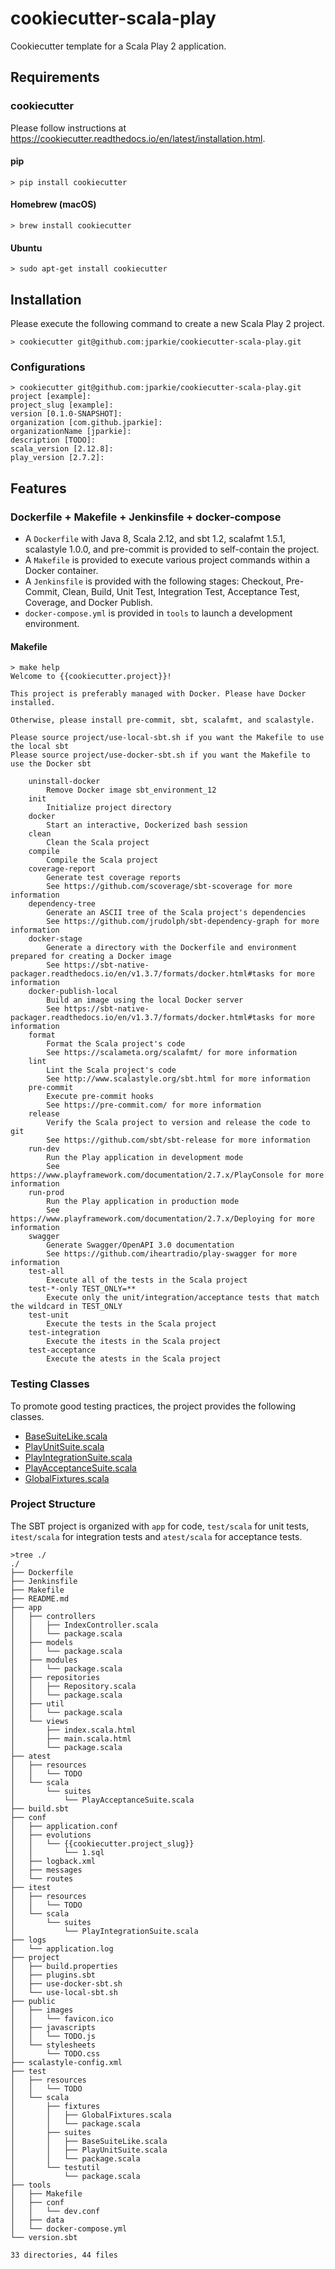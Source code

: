 # cookiecutter-scala-play

Cookiecutter template for a Scala Play 2 application.

## Requirements

### cookiecutter

Please follow instructions at https://cookiecutter.readthedocs.io/en/latest/installation.html.

#### pip

```
> pip install cookiecutter
```

#### Homebrew (macOS)

```
> brew install cookiecutter
```
#### Ubuntu

```
> sudo apt-get install cookiecutter
```

## Installation

Please execute the following command to create a new Scala Play 2 project.

```
> cookiecutter git@github.com:jparkie/cookiecutter-scala-play.git
```

### Configurations

```
> cookiecutter git@github.com:jparkie/cookiecutter-scala-play.git
project [example]:
project_slug [example]:
version [0.1.0-SNAPSHOT]:
organization [com.github.jparkie]:
organizationName [jparkie]:
description [TODO]:
scala_version [2.12.8]:
play_version [2.7.2]:
```

## Features

### Dockerfile + Makefile + Jenkinsfile + docker-compose

- A `Dockerfile` with Java 8, Scala 2.12, and sbt 1.2, scalafmt 1.5.1, scalastyle 1.0.0, and pre-commit is provided to self-contain the project.
- A `Makefile` is provided to execute various project commands within a Docker container.
- A `Jenkinsfile` is provided with the following stages: Checkout, Pre-Commit, Clean, Build, Unit Test, Integration Test, Acceptance Test, Coverage, and Docker Publish.
- `docker-compose.yml` is provided in `tools` to launch a development environment.

#### Makefile

```
> make help
Welcome to {{cookiecutter.project}}!

This project is preferably managed with Docker. Please have Docker installed.

Otherwise, please install pre-commit, sbt, scalafmt, and scalastyle.

Please source project/use-local-sbt.sh if you want the Makefile to use the local sbt
Please source project/use-docker-sbt.sh if you want the Makefile to use the Docker sbt

    uninstall-docker
        Remove Docker image sbt_environment_12
    init
        Initialize project directory
    docker
        Start an interactive, Dockerized bash session
    clean
        Clean the Scala project
    compile
        Compile the Scala project
    coverage-report
        Generate test coverage reports
        See https://github.com/scoverage/sbt-scoverage for more information
    dependency-tree
        Generate an ASCII tree of the Scala project's dependencies
        See https://github.com/jrudolph/sbt-dependency-graph for more information
    docker-stage
        Generate a directory with the Dockerfile and environment prepared for creating a Docker image
        See https://sbt-native-packager.readthedocs.io/en/v1.3.7/formats/docker.html#tasks for more information
    docker-publish-local
        Build an image using the local Docker server
        See https://sbt-native-packager.readthedocs.io/en/v1.3.7/formats/docker.html#tasks for more information
    format
        Format the Scala project's code
        See https://scalameta.org/scalafmt/ for more information
    lint
        Lint the Scala project's code
        See http://www.scalastyle.org/sbt.html for more information
    pre-commit
        Execute pre-commit hooks
        See https://pre-commit.com/ for more information
    release
        Verify the Scala project to version and release the code to git
        See https://github.com/sbt/sbt-release for more information
    run-dev
        Run the Play application in development mode
        See https://www.playframework.com/documentation/2.7.x/PlayConsole for more information
    run-prod
        Run the Play application in production mode
        See https://www.playframework.com/documentation/2.7.x/Deploying for more information
    swagger
        Generate Swagger/OpenAPI 3.0 documentation
        See https://github.com/iheartradio/play-swagger for more information
    test-all
        Execute all of the tests in the Scala project
    test-*-only TEST_ONLY=**
        Execute only the unit/integration/acceptance tests that match the wildcard in TEST_ONLY
    test-unit
        Execute the tests in the Scala project
    test-integration
        Execute the itests in the Scala project
    test-acceptance
        Execute the atests in the Scala project
```

### Testing Classes

To promote good testing practices, the project provides the following classes.
- [BaseSuiteLike.scala](https://github.com/jparkie/cookiecutter-scala-play/blob/master/%7B%7Bcookiecutter.project%7D%7D/test/scala/suites/BaseSuiteLike.scala)
- [PlayUnitSuite.scala](https://github.com/jparkie/cookiecutter-scala-play/blob/master/%7B%7Bcookiecutter.project%7D%7D/test/scala/suites/PlayUnitSuite.scala)
- [PlayIntegrationSuite.scala](https://github.com/jparkie/cookiecutter-scala-play/blob/master/%7B%7Bcookiecutter.project%7D%7D/itest/scala/suites/PlayIntegrationSuite.scala)
- [PlayAcceptanceSuite.scala](https://github.com/jparkie/cookiecutter-scala-play/blob/master/%7B%7Bcookiecutter.project%7D%7D/atest/scala/suites/PlayAcceptanceSuite.scala)
- [GlobalFixtures.scala](https://github.com/jparkie/cookiecutter-scala-play/blob/master/%7B%7Bcookiecutter.project%7D%7D/test/scala/fixtures/GlobalFixtures.scala)

### Project Structure

The SBT project is organized with `app` for code, `test/scala` for unit tests, `itest/scala` for integration tests and `atest/scala` for acceptance tests.

```
>tree ./
./
├── Dockerfile
├── Jenkinsfile
├── Makefile
├── README.md
├── app
│   ├── controllers
│   │   ├── IndexController.scala
│   │   └── package.scala
│   ├── models
│   │   └── package.scala
│   ├── modules
│   │   └── package.scala
│   ├── repositories
│   │   ├── Repository.scala
│   │   └── package.scala
│   ├── util
│   │   └── package.scala
│   └── views
│       ├── index.scala.html
│       ├── main.scala.html
│       └── package.scala
├── atest
│   ├── resources
│   │   └── TODO
│   └── scala
│       └── suites
│           └── PlayAcceptanceSuite.scala
├── build.sbt
├── conf
│   ├── application.conf
│   ├── evolutions
│   │   └── {{cookiecutter.project_slug}}
│   │       └── 1.sql
│   ├── logback.xml
│   ├── messages
│   └── routes
├── itest
│   ├── resources
│   │   └── TODO
│   └── scala
│       └── suites
│           └── PlayIntegrationSuite.scala
├── logs
│   └── application.log
├── project
│   ├── build.properties
│   ├── plugins.sbt
│   ├── use-docker-sbt.sh
│   └── use-local-sbt.sh
├── public
│   ├── images
│   │   └── favicon.ico
│   ├── javascripts
│   │   └── TODO.js
│   └── stylesheets
│       └── TODO.css
├── scalastyle-config.xml
├── test
│   ├── resources
│   │   └── TODO
│   └── scala
│       ├── fixtures
│       │   ├── GlobalFixtures.scala
│       │   └── package.scala
│       ├── suites
│       │   ├── BaseSuiteLike.scala
│       │   ├── PlayUnitSuite.scala
│       │   └── package.scala
│       └── testutil
│           └── package.scala
├── tools
│   ├── Makefile
│   ├── conf
│   │   └── dev.conf
│   ├── data
│   └── docker-compose.yml
└── version.sbt

33 directories, 44 files
```
